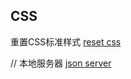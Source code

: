 

## CSS

重置CSS标准样式
[reset css](https://meyerweb.com/eric/tools/css/reset/)

// 本地服务器
[json server](https://github.com/typicode/json-server)